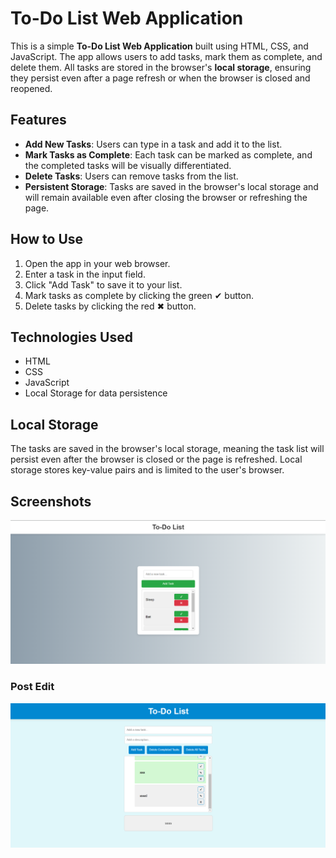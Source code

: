 # To-Do List Web Application

This is a simple **To-Do List Web Application** built using HTML, CSS, and JavaScript. The app allows users to add tasks, mark them as complete, and delete them. All tasks are stored in the browser's **local storage**, ensuring they persist even after a page refresh or when the browser is closed and reopened.

## Features

- **Add New Tasks**: Users can type in a task and add it to the list.
- **Mark Tasks as Complete**: Each task can be marked as complete, and the completed tasks will be visually differentiated.
- **Delete Tasks**: Users can remove tasks from the list.
- **Persistent Storage**: Tasks are saved in the browser's local storage and will remain available even after closing the browser or refreshing the page.

## How to Use

1. Open the app in your web browser.
2. Enter a task in the input field.
3. Click "Add Task" to save it to your list.
4. Mark tasks as complete by clicking the green ✔ button.
5. Delete tasks by clicking the red ✖ button.

## Technologies Used

- HTML
- CSS
- JavaScript
- Local Storage for data persistence

## Local Storage

The tasks are saved in the browser's local storage, meaning the task list will persist even after the browser is closed or the page is refreshed. Local storage stores key-value pairs and is limited to the user's browser.

## Screenshots

![To-Do List App Screenshot](https://github.com/Mystify7777/MinorProjects/blob/main/To-Do-app/thumbnailtdl.png)

### Post Edit
![To-Do List App Screenshot](https://github.com/Mystify7777/MinorProjects/blob/main/To-Do-app/thumtdl.png)

